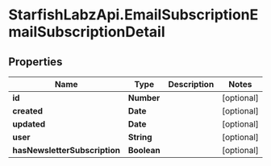 # StarfishLabzApi.EmailSubscriptionEmailSubscriptionDetail

## Properties
Name | Type | Description | Notes
------------ | ------------- | ------------- | -------------
**id** | **Number** |  | [optional] 
**created** | **Date** |  | [optional] 
**updated** | **Date** |  | [optional] 
**user** | **String** |  | [optional] 
**hasNewsletterSubscription** | **Boolean** |  | [optional] 
